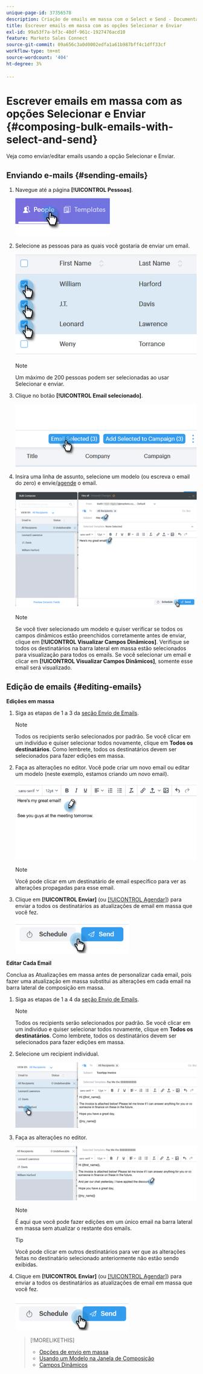```yaml
---
unique-page-id: 37356578
description: Criação de emails em massa com o Select e Send - Documentação do Marketo - Documentação do produto
title: Escrever emails em massa com as opções Selecionar e Enviar
exl-id: 99a53f7a-bf3c-40df-961c-1927476acd10
feature: Marketo Sales Connect
source-git-commit: 09a656c3a0d0002edfa1a61b987bff4c1dff33cf
workflow-type: tm+mt
source-wordcount: '404'
ht-degree: 3%

---
```


# Escrever emails em massa com as opções Selecionar e Enviar {#composing-bulk-emails-with-select-and-send}

Veja como enviar/editar emails usando a opção Selecionar e Enviar.

## Enviando e-mails {#sending-emails}

1. Navegue até a página **[!UICONTROL Pessoas]**.

   ![](assets/one-2.png)

1. Selecione as pessoas para as quais você gostaria de enviar um email.

   ![](assets/two-2.png)

   >[!NOTE]
   >
   >Um máximo de 200 pessoas podem ser selecionadas ao usar Selecionar e enviar.

1. Clique no botão **[!UICONTROL Email selecionado]**.

   ![](assets/three-2.png)

1. Insira uma linha de assunto, selecione um modelo (ou escreva o email do zero) e envie/[agende](/help/marketo/product-docs/marketo-sales-connect/email/using-the-compose-window/scheduling-an-email.md) o email.

   ![](assets/four-2.png)

   >[!NOTE]
   >
   >Se você tiver selecionado um modelo e quiser verificar se todos os campos dinâmicos estão preenchidos corretamente antes de enviar, clique em **[!UICONTROL Visualizar Campos Dinâmicos]**. Verifique se todos os destinatários na barra lateral em massa estão selecionados para visualização para todos os emails. Se você selecionar um email e clicar em **[!UICONTROL Visualizar Campos Dinâmicos]**, somente esse email será visualizado.

## Edição de emails {#editing-emails}

**Edições em massa**

1. Siga as etapas de 1 a 3 da [seção Envio de Emails](#sending-emails).

   >[!NOTE]
   >
   >Todos os recipients serão selecionados por padrão. Se você clicar em um indivíduo e quiser selecionar todos novamente, clique em **Todos os destinatários**. Como lembrete, todos os destinatários devem ser selecionados para fazer edições em massa.

1. Faça as alterações no editor. Você pode criar um novo email ou editar um modelo (neste exemplo, estamos criando um novo email).

   ![](assets/bulk-three.png)

   >[!NOTE]
   >
   >Você pode clicar em um destinatário de email específico para ver as alterações propagadas para esse email.

1. Clique em **[!UICONTROL Enviar]** (ou [[!UICONTROL Agendar]](/help/marketo/product-docs/marketo-sales-connect/email/using-the-compose-window/scheduling-an-email.md)) para enviar a todos os destinatários as atualizações de email em massa que você fez.

   ![](assets/bulk-four.png)

**Editar Cada Email**

Conclua as Atualizações em massa antes de personalizar cada email, pois fazer uma atualização em massa substitui as alterações em cada email na barra lateral de composição em massa.

1. Siga as etapas de 1 a 4 da [seção Envio de Emails](#sending-emails).

   >[!NOTE]
   >
   >Todos os recipients serão selecionados por padrão. Se você clicar em um indivíduo e quiser selecionar todos novamente, clique em **Todos os destinatários**. Como lembrete, todos os destinatários devem ser selecionados para fazer edições em massa.

1. Selecione um recipient individual.

   ![](assets/each-two.png)

1. Faça as alterações no editor.

   ![](assets/each-three.png)

   >[!NOTE]
   >
   >É aqui que você pode fazer edições em um único email na barra lateral em massa sem atualizar o restante dos emails.

   >[!TIP]
   >
   >Você pode clicar em outros destinatários para ver que as alterações feitas no destinatário selecionado anteriormente não estão sendo exibidas.

1. Clique em **[!UICONTROL Enviar]** (ou [[!UICONTROL Agendar]](/help/marketo/product-docs/marketo-sales-connect/email/using-the-compose-window/scheduling-an-email.md)) para enviar a todos os destinatários as atualizações de email em massa que você fez.

   ![](assets/each-four.png)

   >[!MORELIKETHIS]
   >
   >* [Opções de envio em massa](/help/marketo/product-docs/marketo-sales-connect/email/using-the-compose-window/bulk-sending-options.md)
   >* [Usando um Modelo na Janela de Composição](/help/marketo/product-docs/marketo-sales-connect/email/using-the-compose-window/using-a-template-in-the-compose-window.md)
   >* [Campos Dinâmicos](/help/marketo/product-docs/marketo-sales-connect/templates/dynamic-fields/how-to-insert-dynamic-fields.md)
